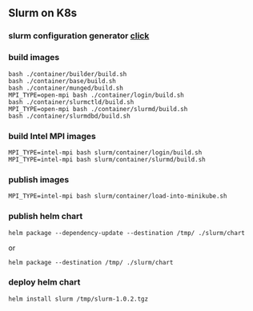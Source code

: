 ## Slurm on K8s

### slurm configuration generator [click](https://slurm.schedmd.com/configurator.html)

### build images

```shell
bash ./container/builder/build.sh
bash ./container/base/build.sh
bash ./container/munged/build.sh
MPI_TYPE=open-mpi bash ./container/login/build.sh
bash ./container/slurmctld/build.sh
MPI_TYPE=open-mpi bash ./container/slurmd/build.sh
bash ./container/slurmdbd/build.sh
```

### build Intel MPI images
```shell
MPI_TYPE=intel-mpi bash slurm/container/login/build.sh
MPI_TYPE=intel-mpi bash slurm/container/slurmd/build.sh
```

### publish images
```shell
MPI_TYPE=intel-mpi bash slurm/container/load-into-minikube.sh
```

### publish helm chart

```shell
helm package --dependency-update --destination /tmp/ ./slurm/chart
```
or 
```shell
helm package --destination /tmp/ ./slurm/chart
```

### deploy helm chart

```shell
helm install slurm /tmp/slurm-1.0.2.tgz
```
